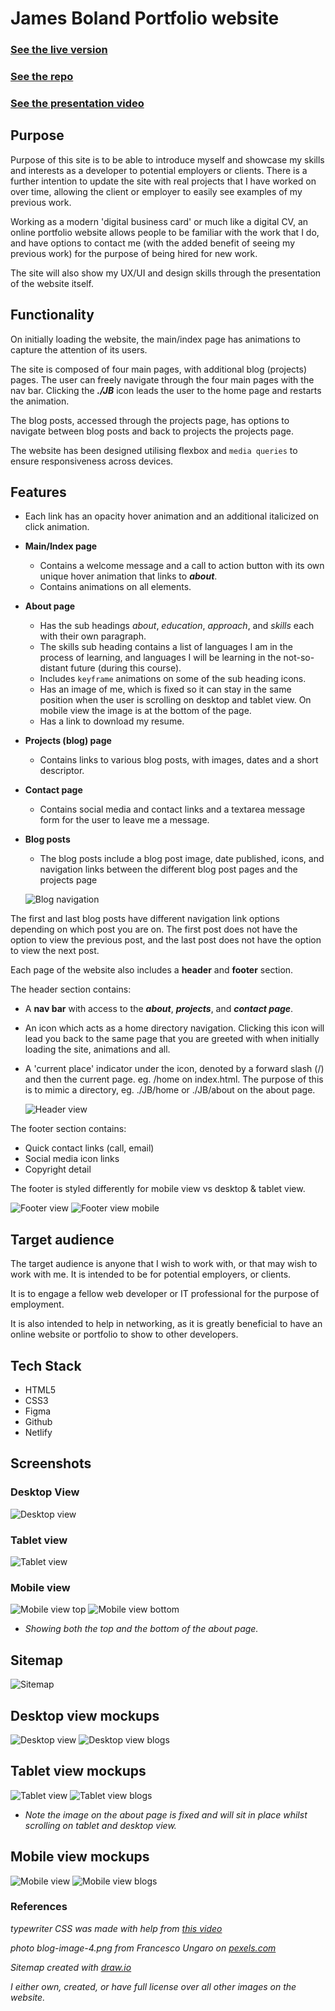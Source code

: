 # James Boland Portfolio website 

### [See the live version](https://dotslashjb.netlify.app)

### [See the repo](https://github.com/JRBoland/JamesBoland_T1A2)

### [See the presentation video](https://youtu.be/__ktkdw7_tI)



## Purpose

Purpose of this site is to be able to introduce myself and showcase my skills and interests as a developer to potential employers or clients. There is a further intention to update the site with real projects that I have worked on over time, allowing the client or employer to easily see examples of my previous work. 

Working as a modern 'digital business card' or much like a digital CV, an online portfolio website allows people to be familiar with the work that I do, and have options to contact me (with the added benefit of seeing my previous work) for the purpose of being hired for new work.

The site will also show my UX/UI and design skills through the presentation of the website itself.

## Functionality

On initially loading the website, the main/index page has animations to capture the attention of its users.

The site is composed of four main pages, with additional blog (projects) pages. The user can freely navigate through the four main pages with the nav bar. Clicking the ***./JB*** icon leads the user to the home page and restarts the animation. 

The blog posts, accessed through the projects page, has options to navigate between blog posts and back to projects the projects page.

The website has been designed utilising flexbox and ```media queries``` to ensure responsiveness across devices.

## Features

- Each link has an opacity hover animation and an additional italicized on click animation.

- **Main/Index page**
    - Contains a welcome message and a call to action button with its own unique hover animation that links to ***about***.
    - Contains animations on all elements.
- **About page**
    - Has the sub headings *about*, *education*, *approach*, and *skills* each with their own paragraph.
    - The skills sub heading contains a list of languages I am in the process of learning, and languages I will be learning in the not-so-distant future (during this course).
    - Includes ```keyframe``` animations on some of the sub heading icons.
    - Has an image of me, which is fixed so it can stay in the same position when the user is scrolling on desktop and tablet view. On mobile view the image is at the bottom of the page.
    - Has a link to download my resume.
- **Projects (blog) page**
    - Contains links to various blog posts, with images, dates and a short descriptor.
- **Contact page**
    - Contains social media and contact links and a textarea message form for the user to leave me a message.

- **Blog posts**
    - The blog posts include a blog post image, date published, icons, and navigation links between the different blog post pages and the projects page

    ![Blog navigation](./docs/blog_navigation.png)

The first and last blog posts have different navigation link options depending on which post you are on. The first post does not have the option to view the previous post, and the last post does not have the option to view the next post.

Each page of the website also includes a **header** and **footer** section.

The header section contains:
- A **nav bar** with access to the ***about***, ***projects***, and ***contact page***.
- An icon which acts as a home directory navigation. Clicking this icon will lead you back to the same page that you are greeted with when initially loading the site, animations and all.
- A 'current place' indicator under the icon, denoted by a forward slash (/) and then the current page. eg. /home on index.html. The purpose of this is to mimic a directory, eg. ./JB/home or ./JB/about on the about page.

   ![Header view](./docs/header_view.png)

The footer section contains:
- Quick contact links (call, email)
- Social media icon links
- Copyright detail

The footer is styled differently for mobile view vs desktop & tablet view.

![Footer view](./docs/footer_view.png)
![Footer view mobile](./docs/footer_view_mobile.png)

## Target audience

The target audience is anyone that I wish to work with, or that may wish to work with me. It is intended to be for potential employers, or clients. 

It is to engage a fellow web developer or IT professional for the purpose of employment.

It is also intended to help in networking, as it is greatly beneficial to have an online website or portfolio to show to other developers.



## Tech Stack

- HTML5
- CSS3
- Figma
- Github
- Netlify

## Screenshots
### Desktop View
![Desktop view](./docs/desktop_view_screenshot.png)

### Tablet view
![Tablet view](./docs/tablet_view_screenshot.png)

### Mobile view
![Mobile view top](./docs/mobile_view_screenshot_1.png)
![Mobile view bottom](../docs/mobile_view_screenshot_2.png)
- *Showing both the top and the bottom of the about page.*


## Sitemap
![Sitemap](./docs/sitemap.png)

## Desktop view mockups
![Desktop view](./docs/desktop_view.png)
![Desktop view blogs](./docs/desktop_view_blogs.png)

## Tablet view mockups
![Tablet view](./docs/tablet_view.png)
![Tablet view blogs](./docs/tablet_view_blogs.png)

- *Note the image on the about page is fixed and will sit in place whilst scrolling on tablet and desktop view.*



## Mobile view mockups
![Mobile view](./docs/mobile_view.png)
![Mobile view blogs](./docs/mobile_view_blogs.png)


### References

*typewriter CSS was made with help from [this video](https://www.youtube.com/watch?v=w1nhwUGsG6M&ab_channel=KevinPowell)*

*photo blog-image-4.png from Francesco Ungaro on [pexels.com](https://www.pexels.com/photo/close-up-photo-of-brown-seaweeds-3640403/)*

*Sitemap created with [draw.io](https://draw.io)*

*I either own, created, or have full license over all other images on the website.*
